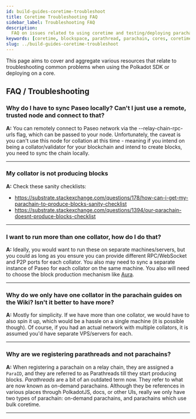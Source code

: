 ```yaml
---
id: build-guides-coretime-troubleshoot
title: Coretime Troubleshooting FAQ
sidebar_label: Troubleshooting FAQ
description:
  FAQ on issues related to using coretime and testing/deploying parachains using Polkadot SDK
keywords: [coretime, blockspace, parathread, parachain, cores, coretime, agile]
slug: ../build-guides-coretime-troubleshoot
---
```


This page aims to cover and aggregate various resources that relate to troubleshooting common
problems when using the Polkadot SDK or deploying on a core.

## FAQ / Troubleshooting

### Why do I have to sync Paseo locally? Can't I just use a remote, trusted node and connect to that?

**A:** You can remotely connect to Paseo network via the --relay-chain-rpc-urls flag, which can be
passed to your node. Unfortunately, the caveat is you can't use this node for collation at this
time - meaning if you intend on being a collator/validator for your blockchain and intend to create
blocks, you need to sync the chain locally.

---

### My collator is not producing blocks

**A:** Check these sanity checklists:

- https://substrate.stackexchange.com/questions/178/how-can-i-get-my-parachain-to-produce-blocks-sanity-checklist
- https://substrate.stackexchange.com/questions/1394/our-parachain-doesnt-produce-blocks-checklist

---

### I want to run more than one collator, how do I do that?

**A:** Ideally, you would want to run these on separate machines/servers, but you could as long as
you ensure you can provide different RPC/WebSocket and P2P ports for each collator. You also may
need to sync a separate instance of Paseo for each collator on the same machine. You also will need
to choose the block production mechanism like
[Aura](https://substrate.stackexchange.com/questions/5572/production-like-parachain-setup-and-launch).

---

### Why do we only have one collator in the parachain guides on the Wiki? Isn't it better to have more?

**A:** Mostly for simplicity. If we have more than one collator, we would have to also spin it up,
which would be a hassle on a single machine (it is possible though). Of course, if you had an actual
network with multiple collators, it is assumed you'd have separate VPS/servers for each.

---

### Why are we registering parathreads and not parachains?

**A:** When registering a parachain on a relay chain, they are assigned a `ParaID`, and they are
referred to as Parathreads till they start producing blocks. _Parathreads_ are a bit of an outdated
term now. They refer to what are now known as on-demand parachains. Although they be references in
various places through PolkadotJS, docs, or other UIs, really we only have two types of parachain:
on-demand parachains, and parachains which use bulk coretime.

---
